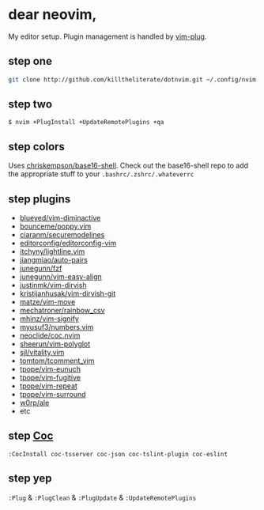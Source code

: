 # dear neovim,

My editor setup. Plugin management is handled by [vim-plug](http://github.com/junegunn/vim-plug).

## step one

```bash
git clone http://github.com/killtheliterate/dotnvim.git ~/.config/nvim
```

## step two

`$ nvim +PlugInstall +UpdateRemotePlugins +qa`

## step colors

Uses [chriskempson/base16-shell](https://github.com/chriskempson/base16-shell). Check out
the base16-shell repo to add the appropriate stuff to your 
`.bashrc/.zshrc/.whateverrc`

## step plugins

* [blueyed/vim-diminactive](https://github.com/blueyed/vim-diminactive)
* [bounceme/poppy.vim](http://github.com/bounceme/poppy.vim)
* [ciaranm/securemodelines](https://github.com/ciaranm/securemodelines)
* [editorconfig/editorconfig-vim](http://github.com/editorconfig/editorconfig-vim)
* [itchyny/lightline.vim](http://github.com/itchyny/lightline.vim)
* [jiangmiao/auto-pairs](http://github.com/jiangmiao/auto-pairs)
* [junegunn/fzf](http://github.com/junegunn/fzf.vim)
* [junegunn/vim-easy-align](https://github.com/junegunn/vim-easy-align)
* [justinmk/vim-dirvish](https://github.com/justinmk/vim-dirvish)
* [kristijanhusak/vim-dirvish-git](https://github.com/kristijanhusak/vim-dirvish-git)
* [matze/vim-move](http://github.com/matze/vim-move)
* [mechatroner/rainbow_csv](https://github.com/mechatroner/rainbow_csv)
* [mhinz/vim-signify](http://github.com/mhinz/vim-signify)
* [myusuf3/numbers.vim](http://github.com/myusuf3/numbers.vim)
* [neoclide/coc.nvim](https://github.com/neoclide/coc.nvim)
* [sheerun/vim-polyglot](https://github.com/sheerun/vim-polyglot)
* [sjl/vitality.vim](http://github.com/sjl/vitality.vim)
* [tomtom/tcomment_vim](http://github.com/tomtom/tcomment_vim)
* [tpope/vim-eunuch](http://github.com/tpope/vim-eunuch)
* [tpope/vim-fugitive](http://github.com/tpope/vim-fugitive)
* [tpope/vim-repeat](http://github.com/tpope/vim-repeat)
* [tpope/vim-surround](http://github.com/tpope/vim-surround)
* [w0rp/ale](https://github.com/w0rp/ale)
* etc
<!-- * [shougo/deoplete.nvim](http://github.com/sjl/shougo/deoplete.nvim) -->

## step [Coc](https://github.com/neoclide/coc.nvim)

`:CocInstall coc-tsserver coc-json coc-tslint-plugin coc-eslint`

## step yep

`:Plug` & `:PlugClean` & `:PlugUpdate` & `:UpdateRemotePlugins`
